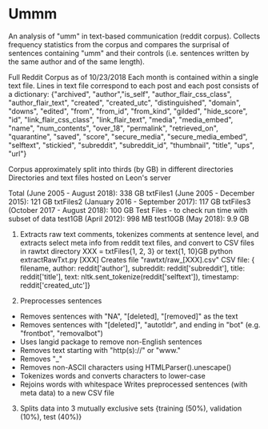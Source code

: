 # Ummm

An analysis of "umm" in text-based communication (reddit corpus).
Collects frequency statistics from the corpus and compares the surprisal of sentences containing "umm" and their controls (i.e. sentences written by the same author and of the same length).

Full Reddit Corpus as of 10/23/2018
Each month is contained within a single text file.
Lines in text file correspond to each post and each post consists of a dictionary:
{"archived", "author","is_self", "author_flair_css_class", "author_flair_text", "created", "created_utc", "distinguished", "domain", "downs", "edited", "from", "from_id", "from_kind", "gilded", "hide_score", "id", "link_flair_css_class", "link_flair_text", "media", "media_embed", "name", "num_contents", "over_18", "permalink", "retrieved_on", "quarantine", "saved", "score", "secure_media", "secure_media_embed", "selftext", "stickied", "subreddit", "subreddit_id", "thumbnail", "title", "ups", "url"}

Corpus approximately split into thirds (by GB) in different directories
Directories and text files hosted on Leon's server

Total (June 2005 - August 2018): 338 GB
txtFiles1 (June 2005 - December 2015): 121 GB
txtFiles2 (January 2016 - September 2017): 117 GB
txtFiles3 (October 2017 - August 2018): 100 GB
Test Files - to check run time with subset of data
test1GB (April 2012): 998 MB
test10GB (May 2018): 9.9 GB

1) Extracts raw text comments, tokenizes comments at sentence level, and extracts select meta info from reddit text files, and convert to CSV files in rawtxt directory
XXX = txtFiles{1, 2, 3} or text{1, 10}GB
python extractRawTxt.py [XXX]
Creates file "rawtxt/raw_[XXX].csv"
CSV file: {
	filename,
	author: reddit['author'],
	subreddit: reddit['subreddit'],
	title: reddit['title'],
	text: nltk.sent_tokenize(reddit['selftext']),
	timestamp: reddit['created_utc']}

2) Preprocesses sentences
- Removes sentences with "NA", "[deleted], "[removed]" as the text
- Removes sentences with "[deleted]", "autotldr", and ending in "bot" (e.g. "frontbot", "removalbot")
- Uses langid package to remove non-English sentences
- Removes text starting with "http(s)://" or "www."
- Removes "_"
- Removes non-ASCII characters using HTMLParser().unescape()
- Tokenizes words and converts characters to lower-case
- Rejoins words with whitespace
Writes preprocessed sentences (with meta data) to a new CSV file

3) Splits data into 3 mutually exclusive sets {training (50\%), validation (10\%), test (40\%)}

